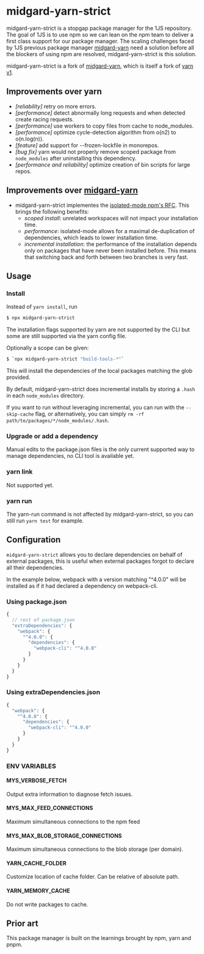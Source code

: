 # midgard-yarn-strict

midgard-yarn-strict is a stopgap package manager for the 1JS repository. The
goal of 1JS is to use npm so we can lean on the npm team to deliver a first
class support for our package manager. The scaling challenges faced by 1JS
previous package manager [midgard-yarn]() need a solution before all the
blockers of using npm are resolved, midgard-yarn-strict is this solution.

midgard-yarn-strict is a fork of
[midgard-yarn](https://www.npmjs.com/package/midgard-yarn), which is itself a
fork of [yarn v1](https://www.npmjs.com/package/yarn).

## Improvements over yarn

- _[reliability]_ retry on more errors.
- _[performance]_ detect abnormally long requests and when detected create
  racing requests.
- _[performance]_ use workers to copy files from cache to node_modules.
- _[performance]_ optimize cycle-detection algorithm from o(n2) to o(n.log(n)).
- _[feature]_ add support for --frozen-lockfile in monorepos.
- _[bug fix]_ yarn would not properly remove scoped package from `node_modules`
  after uninstalling this dependency.
- _[performance and reliability]_ optimize creation of bin scripts for large
  repos.

## Improvements over [midgard-yarn](https://www.npmjs.com/package/midgard-yarn)

- midgard-yarn-strict implementes the
  [isolated-mode npm's RFC](https://github.com/npm/rfcs/blob/main/accepted/0042-isolated-mode.md).
  This brings the following benefits:
  - _scoped install_: unrelated workspaces will not impact your installation
    time.
  - _performance_: isolated-mode allows for a maximal de-duplication of
    dependencies, which leads to lower installation time.
  - _incremental installation_: the performance of the installation depends only
    on packages that have never been installed before. This means that switching
    back and forth between two branches is very fast.

## Usage

### Install

Instead of `yarn install`, run

```bash
$ npx midgard-yarn-strict
```

The installation flags supported by yarn are not supported by the CLI but some
are still supported via the yarn config file.

Optionally a scope can be given:

```bash
$ `npx midgard-yarn-strict "build-tools-*"`
```

This will install the dependencies of the local packages matching the glob
provided.

By default, midgard-yarn-strict does incremental installs by storing a `.hash`
in each `node_modules` directory.

If you want to run without leveraging incremental, you can run with the
`--skip-cache` flag, or alternatively, you can simply
`rm -rf path/to/packages/*/node_modules/.hash`.

### Upgrade or add a dependency

Manual edits to the package.json files is the only current supported way to
manage dependencies, no CLI tool is available yet.

### yarn link

Not supported yet.

### yarn run

The yarn-run command is not affected by midgard-yarn-strict, so you can still
run `yarn test` for example.

## Configuration

`midgard-yarn-strict` allows you to declare dependencies on behalf of external
packages, this is useful when external packages forgot to declare all their
dependencies.

In the example below, webpack with a version matching "^4.0.0" will be installed
as if it had declared a dependency on webpack-cli.

### Using package.json

```javascript
{
  // rest of package.json
  "extraDependencies": {
    "webpack": {
      "^4.0.0": {
        "dependencies": {
          "webpack-cli": "^4.0.0"
        }
      }
    }
  }
}
```

### Using extraDependencies.json

```javascript
{
  "webpack": {
    "^4.0.0": {
      "dependencies": {
        "webpack-cli": "^4.0.0"
      }
    }
  }
}
```

### ENV VARIABLES

#### MYS_VERBOSE_FETCH

Output extra information to diagnose fetch issues.

#### MYS_MAX_FEED_CONNECTIONS

Maximum simultaneous connections to the npm feed

#### MYS_MAX_BLOB_STORAGE_CONNECTIONS

Maximum simultaneous connections to the blob storage (per domain).

#### YARN_CACHE_FOLDER

Customize location of cache folder. Can be relative of absolute path.

#### YARN_MEMORY_CACHE

Do not write packages to cache.

## Prior art

This package manager is built on the learnings brought by npm, yarn and pnpm.
